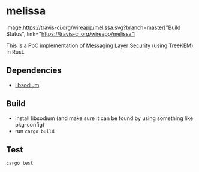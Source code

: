 # melissa

image:https://travis-ci.org/wireapp/melissa.svg?branch=master["Build Status", link="https://travis-ci.org/wireapp/melissa"]

This is a PoC implementation of [Messaging Layer Security](https://github.com/mlswg/mls-protocol/blob/master/draft-ietf-mls-protocol.md) (using TreeKEM) in Rust.

## Dependencies

 - [libsodium](https://github.com/jedisct1/libsodium)

## Build

 - install libsodium (and make sure it can be found by using something like pkg-config)
 - run `cargo build`

## Test

`cargo test`
